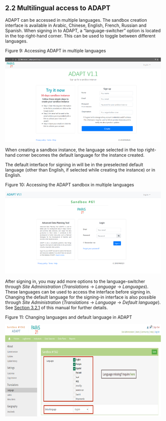 ## 2.2 Multilingual access to ADAPT 

ADAPT can be accessed in multiple languages. The sandbox creation
interface is available in Arabic, Chinese, English, French, Russian and
Spanish. When signing in to ADAPT, a “language-switcher” option is
located in the top right-hand corner. This can be used to toggle between
different languages.

<span id="_Toc7208812" class="anchor"></span>Figure 9: Accessing ADAPT
in multiple languages

<img src="ADAPTmedia\media\image6.png" style="width:5.52362in;height:2.85039in" />

When creating a sandbox instance, the language selected in the top
right-hand corner becomes the default language for the instance created.

The default interface for signing in will be in the preselected default
language (other than English, if selected while creating the instance)
or in English.

<span id="_Toc7208813" class="anchor"></span>Figure 10: Accessing the
ADAPT sandbox in multiple languages

<img src="ADAPTmedia\media\image9.png" style="width:5.58561in;height:2.76in" />

After signing in, you may add more options to the language-switcher
through *Site Administration* (*Translations* -&gt; *Language* -&gt;
*Languages*). These languages can be used to access the interface before
signing in. Changing the default language for the signing-in interface
is also possible through *Site Administration* (*Translations* -&gt;
*Language* -&gt; *Default language*). See [Section
3.2.1](#general-settings-customise) of this manual for further details.

<span id="_Toc7208814" class="anchor"></span>Figure 11: Changing
languages and default language in ADAPT

<img src="ADAPTmedia\media\image11.png" style="width:6.26806in;height:3.11319in" />
